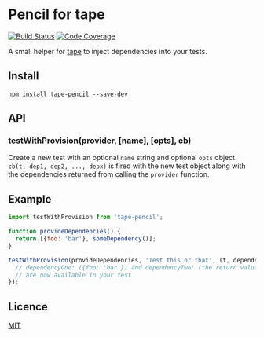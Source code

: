 # Pencil for tape

[![Build Status](https://travis-ci.org/andy-shea/tape-pencil.svg?branch=master)](https://travis-ci.org/andy-shea/tape-pencil)
[![Code Coverage](http://codecov.io/github/andy-shea/tape-pencil/coverage.svg?branch=master)](http://codecov.io/github/andy-shea/tape-pencil?branch=master)

A small helper for [tape](https://github.com/substack/tape) to inject dependencies into your tests.

## Install

```npm install tape-pencil --save-dev```

## API

### testWithProvision(provider, [name], [opts], cb)
Create a new test with an optional `name` string and optional `opts` object.
`cb(t, dep1, dep2, ..., depx)` is fired with the new test object along with the dependencies returned from calling the `provider` function.

## Example

```javascript
import testWithProvision from 'tape-pencil';

function provideDependencies() {
  return [{foo: 'bar'}, someDependency()];
}

testWithProvision(provideDependencies, 'Test this or that', (t, dependencyOne, dependencyTwo) => {
  // dependencyOne: ({foo: 'bar'}) and dependencyTwo: (the return value of someDependency())
  // are now available in your test
});
```

## Licence

[MIT](./LICENSE)
